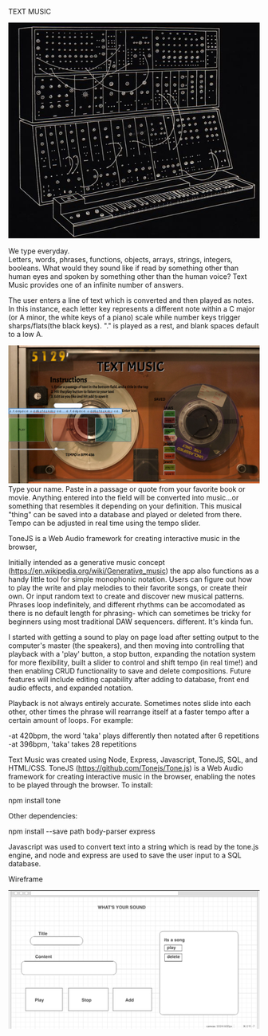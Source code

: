 TEXT MUSIC

![alt tag](./public/synthpic.jpg)

We type everyday.  
Letters, words, phrases, functions, objects, arrays, strings, integers, booleans. What would they sound like if read by something other than human eyes and spoken by something other than the human voice? Text Music provides one of an infinite number of answers.

The user enters a line of text which is converted and then played as notes. In this instance, each letter key represents a different note within a C major (or A minor, the white keys of a piano) scale while number keys trigger sharps/flats(the black keys).  "." is played as a rest, and blank spaces default to a low A.

![alt tag](./public/TextMusicScreen.png)
Type your name. Paste in a passage or quote from your favorite book or movie. Anything entered into the field will be converted into music...or something that resembles it depending on your definition.  This musical "thing" can be saved into a database and played or deleted from there.
Tempo can be adjusted in real time using the tempo slider.

ToneJS is a Web Audio framework for creating interactive music in the browser, 


Initially intended as a generative music concept (https://en.wikipedia.org/wiki/Generative_music) the app also functions as a handy little tool for simple monophonic notation.  Users can figure out how to play the write and play melodies to their favorite songs, or create their own.  Or input random text to create and discover new musical patterns.  Phrases loop indefinitely, and different rhythms can be accomodated as there is no default length for phrasing- which can sometimes be tricky for beginners using most traditional DAW sequencers.
different.  It's kinda fun.  

I started with getting a sound to play on page load after setting output to the computer's master (the speakers), and then moving into controlling that playback with a 'play' button, a stop button, expanding the notation system for more flexibility, built a slider to control and shift tempo (in real time!) and then enabling CRUD functionality to save and delete compositions.  Future features will include editing capability after adding to database, front end audio effects, and expanded notation.

Playback is not always entirely accurate. Sometimes notes slide into each other, other times the phrase will rearrange itself at a faster tempo after a certain amount of loops. For example:

-at 420bpm, the word 'taka' plays differently then notated after 6 repetitions
-at 396bpm, 'taka' takes 28 repetitions

Text Music was created using Node, Express, Javascript, ToneJS, SQL, and HTML/CSS.  ToneJS (https://github.com/Tonejs/Tone.js) is a Web Audio framework for creating interactive music in the browser, enabling the notes to be played through the browser. To install:

npm install tone

Other dependencies: 

npm install --save path body-parser express 

Javascript was used to convert text into a string which is read by the tone.js engine, and node and express are used to save the user input to a SQL database.

Wireframe

![alt tag](./public/WIREFRAME.png)






